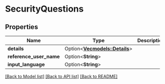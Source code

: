 # SecurityQuestions

## Properties

Name | Type | Description | Notes
------------ | ------------- | ------------- | -------------
**details** | Option<[**Vec<models::Details>**](Details.md)> |  | [optional]
**reference_user_name** | Option<**String**> |  | [optional]
**input_language** | Option<**String**> |  | [optional]

[[Back to Model list]](../README.md#documentation-for-models) [[Back to API list]](../README.md#documentation-for-api-endpoints) [[Back to README]](../README.md)
